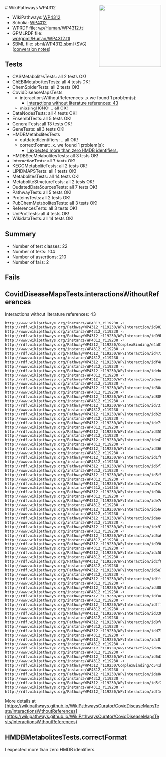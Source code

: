 <img style="float: right; width: 200px" src="../logo.png" />
# WikiPathways WP4312

* WikiPathways: [WP4312](https://identifiers.org/wikipathways:WP4312)
* Scholia: [WP4312](https://scholia.toolforge.org/wikipathways/WP4312)
* WPRDF file: [wp/Human/WP4312.ttl](../wp/Human/WP4312.ttl)
* GPMLRDF file: [wp/gpml/Human/WP4312.ttl](../wp/gpml/Human/WP4312.ttl)
* SBML file: [sbml/WP4312.sbml](../sbml/WP4312.sbml) ([SVG](../sbml/WP4312.svg)) ([conversion notes](../sbml/WP4312.txt))

## Tests
* CASMetabolitesTests: all 2 tests OK!
* ChEBIMetabolitesTests: all 4 tests OK!
* ChemSpiderTests: all 2 tests OK!
* CovidDiseaseMapsTests
    * interactionsWithoutReferences: .x we found 1 problem(s):
        * [Interactions without literature references: 43](#9701cd41)
    * missingHGNC: .. all OK!
* DataNodesTests: all 4 tests OK!
* EnsemblTests: all 5 tests OK!
* GeneralTests: all 13 tests OK!
* GeneTests: all 3 tests OK!
* HMDBMetabolitesTests
    * outdatedIdentifiers: .. all OK!
    * correctFormat: .x. we found 1 problem(s):
        * [I expected more than zero HMDB identifiers.](#ad154c1e)
* HMDBSecMetabolitesTests: all 3 tests OK!
* InteractionTests: all 7 tests OK!
* KEGGMetaboliteTests: all 2 tests OK!
* LIPIDMAPSTests: all 1 tests OK!
* MetabolitesTests: all 14 tests OK!
* MetaboliteStructureTests: all 2 tests OK!
* OudatedDataSourcesTests: all 7 tests OK!
* PathwayTests: all 5 tests OK!
* ProteinsTests: all 2 tests OK!
* PubChemMetabolitesTests: all 3 tests OK!
* ReferencesTests: all 3 tests OK!
* UniProtTests: all 4 tests OK!
* WikidataTests: all 14 tests OK!


## Summary

* Number of test classes: 22
* Number of tests: 104
* Number of assertions: 210
* Number of fails: 2

## Fails

<a name="9701cd41" />

## CovidDiseaseMapsTests.interactionsWithoutReferences

Interactions without literature references: 43
```
http://www.wikipathways.org/instance/WP4312_r119230 -> http://rdf.wikipathways.org/Pathway/WP4312_r119230/WP/Interaction/id9022506
http://www.wikipathways.org/instance/WP4312_r119230 -> http://rdf.wikipathways.org/Pathway/WP4312_r119230/WP/Interaction/id99b445a0
http://www.wikipathways.org/instance/WP4312_r119230 -> http://rdf.wikipathways.org/Pathway/WP4312_r119230/ComplexBinding/e4a01
http://www.wikipathways.org/instance/WP4312_r119230 -> http://rdf.wikipathways.org/Pathway/WP4312_r119230/WP/Interaction/id4735aaf5
http://www.wikipathways.org/instance/WP4312_r119230 -> http://rdf.wikipathways.org/Pathway/WP4312_r119230/WP/Interaction/idf4a3a37b
http://www.wikipathways.org/instance/WP4312_r119230 -> http://rdf.wikipathways.org/Pathway/WP4312_r119230/WP/Interaction/idebd5e3b0
http://www.wikipathways.org/instance/WP4312_r119230 -> http://rdf.wikipathways.org/Pathway/WP4312_r119230/WP/Interaction/idaea56bad
http://www.wikipathways.org/instance/WP4312_r119230 -> http://rdf.wikipathways.org/Pathway/WP4312_r119230/WP/Interaction/id80c313a4
http://www.wikipathways.org/instance/WP4312_r119230 -> http://rdf.wikipathways.org/Pathway/WP4312_r119230/WP/Interaction/id889706e0
http://www.wikipathways.org/instance/WP4312_r119230 -> http://rdf.wikipathways.org/Pathway/WP4312_r119230/WP/Interaction/id737521e3
http://www.wikipathways.org/instance/WP4312_r119230 -> http://rdf.wikipathways.org/Pathway/WP4312_r119230/WP/Interaction/idb2995aad
http://www.wikipathways.org/instance/WP4312_r119230 -> http://rdf.wikipathways.org/Pathway/WP4312_r119230/WP/Interaction/ide7f2b4ae
http://www.wikipathways.org/instance/WP4312_r119230 -> http://rdf.wikipathways.org/Pathway/WP4312_r119230/WP/Interaction/id355cdfa0
http://www.wikipathways.org/instance/WP4312_r119230 -> http://rdf.wikipathways.org/Pathway/WP4312_r119230/WP/Interaction/ide4317935
http://www.wikipathways.org/instance/WP4312_r119230 -> http://rdf.wikipathways.org/Pathway/WP4312_r119230/WP/Interaction/id3600fe23
http://www.wikipathways.org/instance/WP4312_r119230 -> http://rdf.wikipathways.org/Pathway/WP4312_r119230/WP/Interaction/id1f80d549
http://www.wikipathways.org/instance/WP4312_r119230 -> http://rdf.wikipathways.org/Pathway/WP4312_r119230/WP/Interaction/id6f7c3fd4
http://www.wikipathways.org/instance/WP4312_r119230 -> http://rdf.wikipathways.org/Pathway/WP4312_r119230/WP/Interaction/id5f55e88
http://www.wikipathways.org/instance/WP4312_r119230 -> http://rdf.wikipathways.org/Pathway/WP4312_r119230/WP/Interaction/id7e2d116f
http://www.wikipathways.org/instance/WP4312_r119230 -> http://rdf.wikipathways.org/Pathway/WP4312_r119230/WP/Interaction/id90a33e85
http://www.wikipathways.org/instance/WP4312_r119230 -> http://rdf.wikipathways.org/Pathway/WP4312_r119230/WP/Interaction/ide7d267a2
http://www.wikipathways.org/instance/WP4312_r119230 -> http://rdf.wikipathways.org/Pathway/WP4312_r119230/WP/Interaction/id56e79ad7
http://www.wikipathways.org/instance/WP4312_r119230 -> http://rdf.wikipathways.org/Pathway/WP4312_r119230/WP/Interaction/idaecd81d1
http://www.wikipathways.org/instance/WP4312_r119230 -> http://rdf.wikipathways.org/Pathway/WP4312_r119230/WP/Interaction/idc97deafc
http://www.wikipathways.org/instance/WP4312_r119230 -> http://rdf.wikipathways.org/Pathway/WP4312_r119230/WP/Interaction/id5a68da6f
http://www.wikipathways.org/instance/WP4312_r119230 -> http://rdf.wikipathways.org/Pathway/WP4312_r119230/WP/Interaction/id996aa1bf
http://www.wikipathways.org/instance/WP4312_r119230 -> http://rdf.wikipathways.org/Pathway/WP4312_r119230/WP/Interaction/idc5b4696e
http://www.wikipathways.org/instance/WP4312_r119230 -> http://rdf.wikipathways.org/Pathway/WP4312_r119230/WP/Interaction/idcf894303
http://www.wikipathways.org/instance/WP4312_r119230 -> http://rdf.wikipathways.org/Pathway/WP4312_r119230/WP/Interaction/id6e79c3b5
http://www.wikipathways.org/instance/WP4312_r119230 -> http://rdf.wikipathways.org/Pathway/WP4312_r119230/WP/Interaction/idfff89957
http://www.wikipathways.org/instance/WP4312_r119230 -> http://rdf.wikipathways.org/Pathway/WP4312_r119230/WP/Interaction/idd8b171b7
http://www.wikipathways.org/instance/WP4312_r119230 -> http://rdf.wikipathways.org/Pathway/WP4312_r119230/WP/Interaction/idf8ed3aae
http://www.wikipathways.org/instance/WP4312_r119230 -> http://rdf.wikipathways.org/Pathway/WP4312_r119230/WP/Interaction/idfffff84a
http://www.wikipathways.org/instance/WP4312_r119230 -> http://rdf.wikipathways.org/Pathway/WP4312_r119230/WP/Interaction/id33060b99
http://www.wikipathways.org/instance/WP4312_r119230 -> http://rdf.wikipathways.org/Pathway/WP4312_r119230/WP/Interaction/id8fa4ab6d
http://www.wikipathways.org/instance/WP4312_r119230 -> http://rdf.wikipathways.org/Pathway/WP4312_r119230/WP/Interaction/idd7306335
http://www.wikipathways.org/instance/WP4312_r119230 -> http://rdf.wikipathways.org/Pathway/WP4312_r119230/WP/Interaction/idc8fe8b56
http://www.wikipathways.org/instance/WP4312_r119230 -> http://rdf.wikipathways.org/Pathway/WP4312_r119230/WP/Interaction/id28de2e66
http://www.wikipathways.org/instance/WP4312_r119230 -> http://rdf.wikipathways.org/Pathway/WP4312_r119230/WP/Interaction/id6d3de815
http://www.wikipathways.org/instance/WP4312_r119230 -> http://rdf.wikipathways.org/Pathway/WP4312_r119230/ComplexBinding/c541b
http://www.wikipathways.org/instance/WP4312_r119230 -> http://rdf.wikipathways.org/Pathway/WP4312_r119230/WP/Interaction/ide8ea64ab
http://www.wikipathways.org/instance/WP4312_r119230 -> http://rdf.wikipathways.org/Pathway/WP4312_r119230/WP/Interaction/id5f2aa86f
http://www.wikipathways.org/instance/WP4312_r119230 -> http://rdf.wikipathways.org/Pathway/WP4312_r119230/WP/Interaction/idf1c3c05a
```

More details at [https://wikipathways.github.io/WikiPathwaysCurator/CovidDiseaseMapsTests/interactionsWithoutReferences](https://wikipathways.github.io/WikiPathwaysCurator/CovidDiseaseMapsTests/interactionsWithoutReferences)

<a name="ad154c1e" />

## HMDBMetabolitesTests.correctFormat

I expected more than zero HMDB identifiers.
